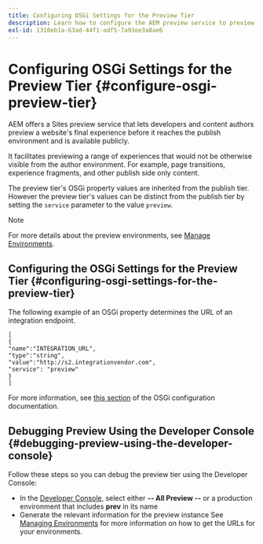```yaml
---
title: Configuring OSGi Settings for the Preview Tier
description: Learn how to configure the AEM preview service to preview content before going live.
exl-id: 1310eb1a-63ad-44f1-adf5-7a93ee3a8ae6
---
```

# Configuring OSGi Settings for the Preview Tier {#configure-osgi-preview-tier}

AEM offers a Sites preview service that lets developers and content authors preview a website's final experience before it reaches the publish environment and is available publicly.

It facilitates previewing a range of experiences that would not be otherwise visible from the author environment. For example, page transitions, experience fragments, and other publish side only content.

The preview tier's OSGi property values are inherited from the publish tier. However the preview tier's values can be distinct from the publish tier by setting the `service` parameter to the value `preview`. 

>[!NOTE]
>
>For more details about the preview environments, see [Manage Environments](/help/implementing/cloud-manager/manage-environments.md#access-preview-service).

## Configuring the OSGi Settings for the Preview Tier {#configuring-osgi-settings-for-the-preview-tier}

The following example of an OSGi property determines the URL of an integration endpoint.

```
[
{
"name":"INTEGRATION_URL",
"type":"string",
"value":"http://s2.integrationvendor.com",
"service": "preview"
}
]
```

For more information, see [this section](/help/implementing/deploying/configuring-osgi.md#author-vs-publish-configuration) of the OSGi configuration documentation.

## Debugging Preview Using the Developer Console {#debugging-preview-using-the-developer-console}

Follow these steps so you can debug the preview tier using the Developer Console:

* In the [Developer Console](/help/implementing/developing/introduction/development-guidelines.md#aem-as-a-cloud-service-development-tools), select either **-- All Preview --** or a production environment that includes **prev** in its name
* Generate the relevant information for the preview instance
See [Managing Environments](/help/implementing/cloud-manager/manage-environments.md) for more information on how to get the URLs for your environments.
